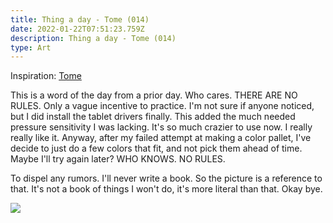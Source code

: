 ```yaml
---
title: Thing a day - Tome (014)
date: 2022-01-22T07:51:23.759Z
description: Thing a day - Tome (014)
type: Art
---
```

Inspiration: [Tome](https://www.merriam-webster.com/word-of-the-day/tome-2022-01-11)

This is a word of the day from a prior day. Who cares. THERE ARE NO RULES. Only a vague incentive to practice. I'm not sure if anyone noticed, but I did install the tablet drivers finally. This added the much needed pressure sensitivity I was lacking. It's so much crazier to use now. I really really like it. Anyway, after my failed attempt at making a color pallet, I've decide to just do a few colors that fit, and not pick them ahead of time. Maybe I'll try again later? WHO KNOWS. NO RULES.

To dispel any rumors. I'll never write a book. So the picture is a reference to that. It's not a book of things I won't do, it's more literal than that. Okay bye.

![](/img/014-thing-a-day-tome.png)